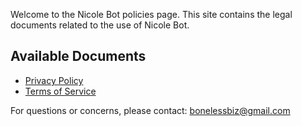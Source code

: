 Welcome to the Nicole Bot policies page. This site contains the legal documents related to the use of Nicole Bot.

## Available Documents

- [Privacy Policy](privacy-policy.md)
- [Terms of Service](terms-of-service.md)

For questions or concerns, please contact: bonelessbiz@gmail.com
